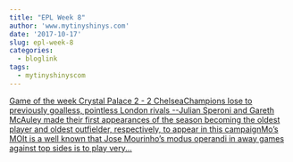 ```yaml
---
title: "EPL Week 8"
author: 'www.mytinyshinys.com'
date: '2017-10-17'
slug: epl-week-8
categories:
  - bloglink
tags:
  - mytinyshinyscom
---
```


[Game of the week Crystal Palace 2 - 2 ChelseaChampions lose to previously goalless, pointless London rivals --Julian Speroni and Gareth McAuley made their first appearances of the season becoming the oldest player and oldest outfielder, respectively, to appear in this campaignMo’s MOIt is a well known that Jose Mourinho’s modus operandi in away games against top sides is to play very...<click to read more>](https://www.mytinyshinys.com/2017/10/17/epl2018-wk8/)

